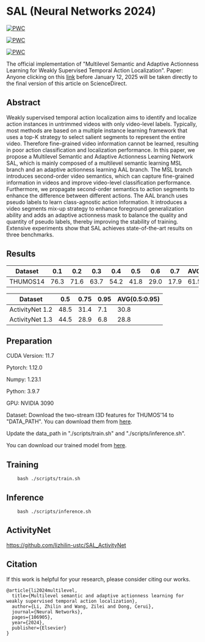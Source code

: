 # SAL (Neural Networks 2024)
[![PWC](https://img.shields.io/endpoint.svg?url=https://paperswithcode.com/badge/multilevel-semantic-and-adaptive-actionness/weakly-supervised-action-localization-on-1)](https://paperswithcode.com/sota/weakly-supervised-action-localization-on-1?p=multilevel-semantic-and-adaptive-actionness)

[![PWC](https://img.shields.io/endpoint.svg?url=https://paperswithcode.com/badge/multilevel-semantic-and-adaptive-actionness/weakly-supervised-action-localization-on-2)](https://paperswithcode.com/sota/weakly-supervised-action-localization-on-2?p=multilevel-semantic-and-adaptive-actionness)

[![PWC](https://img.shields.io/endpoint.svg?url=https://paperswithcode.com/badge/multilevel-semantic-and-adaptive-actionness/weakly-supervised-action-localization-on)](https://paperswithcode.com/sota/weakly-supervised-action-localization-on?p=multilevel-semantic-and-adaptive-actionness)

The official implementation of "Multilevel Semantic and Adaptive Actionness Learning for Weakly Supervised Temporal Action Localization".
Paper: Anyone clicking on this [link](https://authors.elsevier.com/c/1k93s3BBjKrkQR) before January 12, 2025 will be taken directly to the final version of this article on ScienceDirect.

## Abstract
Weakly supervised temporal action localization aims to identify and localize action instances in untrimmed videos with only video-level labels. Typically, most methods are based on a multiple instance learning framework that uses a top-K strategy to select salient segments to represent the entire video. Therefore fine-grained video information cannot be learned, resulting in poor action classification and localization performance. In this paper, we propose a Multilevel Semantic and Adaptive Actionness Learning Network SAL, which is mainly composed of a multilevel semantic learning MSL branch and an adaptive actionness learning AAL branch. The MSL branch introduces second-order video semantics, which can capture fine-grained information in videos and improve video-level classification performance. Furthermore, we propagate second-order semantics to action segments to enhance the difference between different actions. The AAL branch uses pseudo labels to learn class-agnostic action information. It introduces a video segments mix-up strategy to enhance foreground generalization ability and adds an adaptive actionness mask to balance the quality and quantity of pseudo labels, thereby improving the stability of training. Extensive experiments show that SAL achieves state-of-the-art results on three benchmarks.

## Results
|  Dataset         | 0.1 | 0.2 | 0.3 | 0.4 | 0.5 | 0.6 | 0.7| AVG(0.1:0.5) | AVG(0.1:0.7) |
| -----------      | --- | --- | ----| ----| ----| ---| -- | ---- | -----|
| THUMOS14         | 76.3| 71.6| 63.7| 54.2| 41.8| 29.0| 17.9| 61.5| 50.6|

|  Dataset         | 0.5 | 0.75 | 0.95 | AVG(0.5:0.95) |
| -----------      | --- | --- | ----| ----|
| ActivityNet 1.2  | 48.5| 31.4| 7.1 |30.8|
| ActivityNet 1.3  |44.5| 28.9| 6.8| 28.8|

## Preparation
CUDA Version: 11.7

Pytorch: 1.12.0

Numpy: 1.23.1 

Python: 3.9.7

GPU: NVIDIA 3090

Dataset: Download the two-stream I3D features for THUMOS'14 to "DATA_PATH". You can download them from [here](https://drive.google.com/file/d/1paAv3FsqHtNsDO6M78mj7J3WqVf_CgSG/view?usp=sharing).

Update the data_path in "./scripts/train.sh" and "./scripts/inference.sh".

You can download our trained model from [here](https://pan.baidu.com/s/1lTJ6t7PN_VeVcaM-CwNaYQ?pwd=41s4).

## Training
```
    bash ./scripts/train.sh
```

## Inference
```
    bash ./scripts/inference.sh
```

## ActivityNet
https://github.com/lizhilin-ustc/SAL_ActivityNet

## Citation
If this work is helpful for your research, please consider citing our works.
```
@article{li2024multilevel,
  title={Multilevel semantic and adaptive actionness learning for weakly supervised temporal action localization},
  author={Li, Zhilin and Wang, Zilei and Dong, Cerui},
  journal={Neural Networks},
  pages={106905},
  year={2024},
  publisher={Elsevier}
}
```

